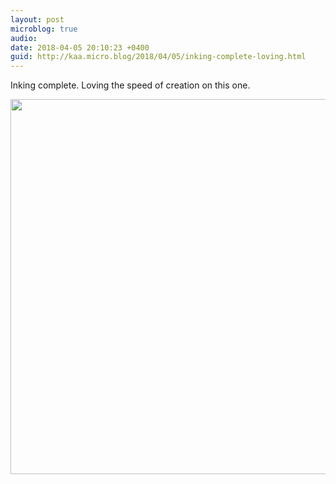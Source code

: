 ```yaml
---
layout: post
microblog: true
audio: 
date: 2018-04-05 20:10:23 +0400
guid: http://kaa.micro.blog/2018/04/05/inking-complete-loving.html
---
```

Inking complete. Loving the speed of creation on this one.

<img src="http://www.kaa.bz/uploads/2018/459def88b0.jpg" width="600" height="600" />
